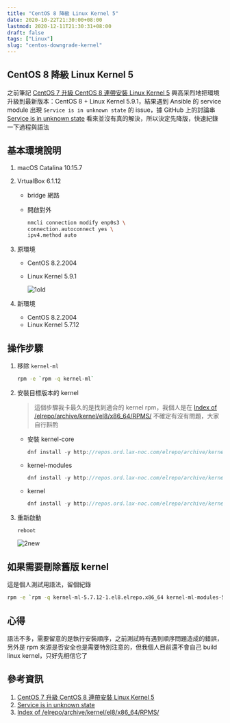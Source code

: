 ```yaml
---
title: "CentOS 8 降級 Linux Kernel 5"
date: 2020-10-22T21:30:00+08:00
lastmod: 2020-12-11T21:30:31+08:00
draft: false
tags: ["Linux"]
slug: "centos-downgrade-kernel"
---
```


## CentOS 8 降級 Linux Kernel 5

之前筆記 [CentOS 7 升級 CentOS 8 連帶安裝 Linux Kernel 5](/centos7-upgrade-centos8-linux-kernel5/) 興高采烈地把環境升級到最新版本：CentOS 8 + Linux Kernel 5.9.1，結果遇到 Ansible 的 service module 出現 `Service is in unknown state` 的 issue，據 GitHub 上的討論串 [Service is in unknown state](https://github.com/ansible/ansible/issues/71528) 看來並沒有真的解決，所以決定先降版，快速紀錄一下過程與語法

## 基本環境說明

1. macOS Catalina 10.15.7
2. VrtualBox 6.1.12

    - bridge 網路

    - 開啟對外

        ```bash
        nmcli connection modify enp0s3 \
        connection.autoconnect yes \
        ipv4.method auto
        ```

3. 原環境

    - CentOS 8.2.2004
    - Linux Kernel 5.9.1

        ![1old](https://user-images.githubusercontent.com/3851540/96956338-6e673780-152a-11eb-8013-a756d3fd357d.png)

4. 新環境
    - CentOS 8.2.2004
    - Linux Kernel 5.7.12

## 操作步驟

1. 移除 `kernel-ml`

    ```bash
    rpm -e `rpm -q kernel-ml`
    ```

2. 安裝目標版本的 kernel

    > 這個步驟我卡最久的是找到適合的 kernel rpm，我個人是在 [Index of /elrepo/archive/kernel/el8/x86_64/RPMS/](http://repos.ord.lax-noc.com/elrepo/archive/kernel/el8/x86_64/RPMS/) 不確定有沒有問題，大家自行斟酌

    - 安裝 kernel-core

        ```cs
        dnf install -y http://repos.ord.lax-noc.com/elrepo/archive/kernel/el8/x86_64/RPMS/kernel-ml-core-5.7.12-1.el8.elrepo.x86_64.rpm
        ```

    - kernel-modules

        ```cs
        dnf install -y http://repos.ord.lax-noc.com/elrepo/archive/kernel/el8/x86_64/RPMS/kernel-ml-modules-5.7.12-1.el8.elrepo.x86_64.rpm
        ```

    - kernel

        ```cs
        dnf install -y http://repos.ord.lax-noc.com/elrepo/archive/kernel/el8/x86_64/RPMS/kernel-ml-5.7.12-1.el8.elrepo.x86_64.rpm
        ```

3. 重新啟動

    ```cs
    reboot
    ```

    ![2new](https://user-images.githubusercontent.com/3851540/96956340-6effce00-152a-11eb-940c-4cd8b33fb7af.png)

## 如果需要刪除舊版 kernel

這是個人測試用語法，留個紀錄

```bash
rpm -e `rpm -q kernel-ml-5.7.12-1.el8.elrepo.x86_64 kernel-ml-modules-5.7.12-1.el8.elrepo.x86_64kernel-ml-core-5.7.12-1.el8.elrepo.x86_64`
```

## 心得

語法不多，需要留意的是執行安裝順序，之前測試時有遇到順序問題造成的錯誤，另外是 rpm 來源是否安全也是需要特別注意的，但我個人目前還不會自己 build linux kernel，只好先相信它了

## 參考資訊

1. [CentOS 7 升級 CentOS 8 連帶安裝 Linux Kernel 5](/centos7-upgrade-centos8-linux-kernel5/)
2. [Service is in unknown state](https://github.com/ansible/ansible/issues/71528)
3. [Index of /elrepo/archive/kernel/el8/x86_64/RPMS/](http://repos.ord.lax-noc.com/elrepo/archive/kernel/el8/x86_64/RPMS/)
